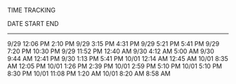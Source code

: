 TIME TRACKING

DATE    START       END
----    --------    --------
9/29    12:06 PM    2:10 PM
9/29    3:15 PM     4:31 PM
9/29    5:21 PM     5:41 PM
9/29    7:20 PM     10:30 PM
9/29    11:52 PM    12:40 AM
9/30    4:12 AM     5:00 AM
9/30    9:44 AM     12:41 PM
9/30    1:13 PM     5:41 PM
10/01   12:14 AM    12:45 AM
10/01   8:35 AM     12:05 PM
10/01   1:26 PM     2:39 PM
10/01   2:59 PM     5:10 PM
10/01   5:10 PM     8:30 PM
10/01   11:08 PM    1:20 AM
10/01   8:20 AM     8:58 AM
